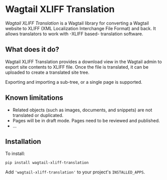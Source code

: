 # Wagtail XLIFF Translation

*Wagtail XLIFF Translation* is a Wagtail library for converting a Wagtail website to XLIFF (XML Localization Interchange File Format) and back. 
It allows translators to work with -XLIFF based- translation software. 

## What does it do?

Wagtail XLIFF Translation provides a download view in the Wagtail admin to export site contents to XLIFF file. 
Once the file is translated, it can be uploaded to create a translated site tree.

Exporting and importing a sub-tree, or a single page is supported.

## Known limitations

- Related objects (such as images, documents, and snippets) are not translated or duplicated.
- Pages will be in draft mode. Pages need to be reviewed and published.
- ...

## Installation

To install:

```shell
pip install wagtail-xliff-translation
```

Add `'wagtail-xliff-translation'` to your project's `INSTALLED_APPS`.
